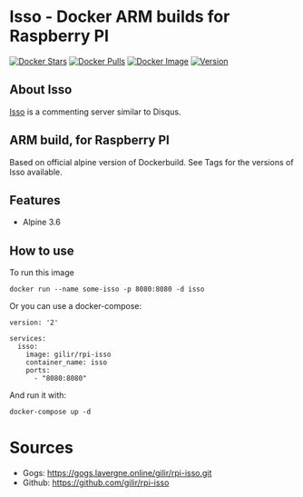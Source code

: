# Isso - Docker ARM builds for Raspberry PI
[![Docker Stars](https://img.shields.io/docker/stars/gilir/rpi-isso.svg?maxAge=2592000)](https://hub.docker.com/r/gilir/rpi-isso/)
[![Docker Pulls](https://img.shields.io/docker/pulls/gilir/rpi-isso.svg?maxAge=2592000)](https://hub.docker.com/r/gilir/rpi-isso/)
[![Docker Image](https://images.microbadger.com/badges/image/gilir/rpi-isso.svg)](https://microbadger.com/images/gilir/rpi-isso "Get your own image badge on microbadger.com")
[![Version](https://images.microbadger.com/badges/version/gilir/rpi-isso.svg)](https://microbadger.com/images/gilir/rpi-isso "Get your own version badge on microbadger.com")


## About Isso
[Isso](https://posativ.org/isso/) is a commenting server similar to Disqus.

## ARM build, for Raspberry PI
Based on official alpine version of Dockerbuild. See Tags for the versions of Isso available.

## Features
- Alpine 3.6

## How to use

To run this image
```
docker run --name some-isso -p 8080:8080 -d isso
```

Or you can use a docker-compose:
```
version: '2'

services:
  isso:
    image: gilir/rpi-isso
    container_name: isso
    ports:
      - "8080:8080"
```
And run it with:
```
docker-compose up -d
```

# Sources
- Gogs: https://gogs.lavergne.online/gilir/rpi-isso.git
- Github: https://github.com/gilir/rpi-isso
